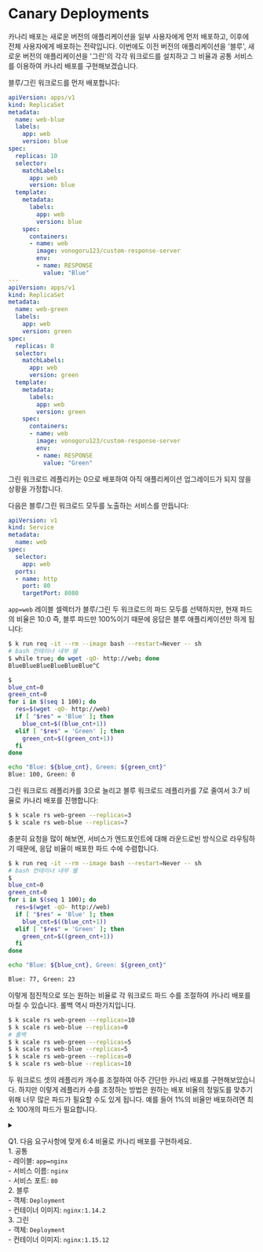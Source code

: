 # Canary Deployments

카나리 배포는 새로운 버전의 애플리케이션을 일부 사용자에게 먼저 배포하고, 이후에 전체 사용자에게 배포하는 전략입니다. 이번에도 이전 버전의 애플리케이션을 '블루', 새로운 버전의 애플리케이션을 '그린'의 각각 워크로드를 설치하고 그 비율과 공통 서비스를 이용하여 카나리 배포를 구현해보겠습니다.

블루/그린 워크로드를 먼저 배포합니다:

```yaml
apiVersion: apps/v1
kind: ReplicaSet
metadata:
  name: web-blue
  labels:
    app: web
    version: blue
spec:
  replicas: 10
  selector:
    matchLabels:
      app: web
      version: blue
  template:
    metadata:
      labels:
        app: web
        version: blue
    spec:
      containers:
      - name: web
        image: vonogoru123/custom-response-server
        env:
        - name: RESPONSE
          value: "Blue"
---
apiVersion: apps/v1
kind: ReplicaSet
metadata:
  name: web-green
  labels:
    app: web
    version: green
spec:
  replicas: 0
  selector:
    matchLabels:
      app: web
      version: green
  template:
    metadata:
      labels:
        app: web
        version: green
    spec:
      containers:
      - name: web
        image: vonogoru123/custom-response-server
        env:
        - name: RESPONSE
          value: "Green"
```

그린 워크로드 레플리카는 0으로 배포하여 아직 애플리케이션 업그레이드가 되지 않을 상황을 가정합니다.

다음은 블루/그린 워크로드 모두를 노출하는 서비스를 만듭니다:

```yaml
apiVersion: v1
kind: Service
metadata:
  name: web
spec:
  selector:
    app: web
  ports:
  - name: http
    port: 80
    targetPort: 8080
```

`app=web` 레이블 셀렉터가 블루/그린 두 워크로드의 파드 모두를 선택하지만, 현재 파드의 비율은 10:0 즉, 블루 파드만 100%이기 때문에 응답은 블루 애플리케이션만 하게 됩니다:

```sh
$ k run req -it --rm --image bash --restart=Never -- sh
# bash 컨테이너 내부 쉘
$ while true; do wget -qO- http://web; done
BlueBlueBlueBlueBlueBlue^C

$
blue_cnt=0
green_cnt=0
for i in $(seq 1 100); do
  res=$(wget -qO- http://web)
  if [ "$res" = 'Blue' ]; then
    blue_cnt=$((blue_cnt+1))
  elif [ "$res" = 'Green' ]; then
    green_cnt=$((green_cnt+1))
  fi
done

echo "Blue: ${blue_cnt}, Green: ${green_cnt}"
Blue: 100, Green: 0

```

그린 워크로드 레플리카를 3으로 늘리고 블루 워크로드 레플리카를 7로 줄여서 3:7 비율로 카나리 배포를 진행합니다:

```sh
$ k scale rs web-green --replicas=3
$ k scale rs web-blue --replicas=7
```

충분히 요청을 많이 해보면, 서비스가 엔드포인트에 대해 라운드로빈 방식으로 라우팅하기 때문에, 응답 비율이 배포한 파드 수에 수렴합니다.

```sh
$ k run req -it --rm --image bash --restart=Never -- sh
# bash 컨테이너 내부 쉘
$
blue_cnt=0
green_cnt=0
for i in $(seq 1 100); do
  res=$(wget -qO- http://web)
  if [ "$res" = 'Blue' ]; then
    blue_cnt=$((blue_cnt+1))
  elif [ "$res" = 'Green' ]; then
    green_cnt=$((green_cnt+1))
  fi
done

echo "Blue: ${blue_cnt}, Green: ${green_cnt}"

Blue: 77, Green: 23
```

이렇게 점진적으로 또는 원하는 비율로 각 워크로드 파드 수를 조절하여 카나리 배포를 마칠 수 있습니다. 롤백 역시 마찬가지입니다.

```sh
$ k scale rs web-green --replicas=10
$ k scale rs web-blue --replicas=0
# 롤백
$ k scale rs web-green --replicas=5
$ k scale rs web-blue --replicas=5
$ k scale rs web-green --replicas=0
$ k scale rs web-blue --replicas=10
```

두 워크로드 셋의 레플리카 개수를 조절하여 아주 간단한 카나리 배포를 구현해보았습니다. 하지만 이렇게 레플리카 수를 조정하는 방법은 원하는 배포 비율의 정밀도를 맞추기 위해 너무 많은 파드가 필요할 수도 있게 됩니다. 예를 들어 1%의 비율만 배포하려면 최소 100개의 파드가 필요합니다.


<details>
<summary>

Q1. 다음 요구사항에 맞게 6:4 비율로 카나리 배포를 구현하세요.
<br> 1. 공통
<br>   - 레이블: `app=nginx`
<br>   - 서비스 이름: `nginx`
<br>   - 서비스 포트: `80`
<br> 2. 블루
<br>   - 객체: `Deployment`
<br>   - 컨테이너 이미지: `nginx:1.14.2`
<br> 3. 그린
<br>   - 객체: `Deployment`
<br>   - 컨테이너 이미지: `nginx:1.15.12`
</summary>

```yaml
apiVersion: apps/v1
kind: Deployment
metadata:
  name: nginx-old
  labels:
    app: nginx
spec:
  replicas: 6 # 또는 3
  selector:
    matchLabels:
      app: nginx
  template:
    metadata:
      labels:
        app: nginx
    spec:
      containers:
      - name: nginx
        image: nginx:1.14.2
        ports:
        - containerPort: 80
---
apiVersion: apps/v1
kind: Deployment
metadata:
  name: nginx-new
  labels:
    app: nginx
spec:
  replicas: 4 # 또는 2
  selector:
    matchLabels:
      app: nginx
  template:
    metadata:
      labels:
        app: nginx
    spec:
      containers:
      - name: nginx
        image: nginx:1.15.12
        ports:
        - containerPort: 80
---
apiVersion: v1
kind: Service
metadata:
  name: nginx
spec:
  selector:
    app: nginx
  ports:
  - name: http
    port: 80
    targetPort: 80
```

</details>
